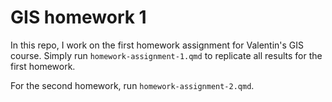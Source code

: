 # GIS homework 1

In this repo, I work on the first homework assignment for Valentin's GIS course.
Simply run `homework-assignment-1.qmd` to replicate all results for the first homework.

For the second homework, run `homework-assignment-2.qmd`.